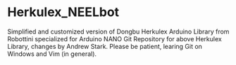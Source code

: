 # Herkulex_NEELbot
Simplified and customized version of Dongbu Herkulex Arduino Library from Robottini specialized for Arduino NANO
Git Repository for above Herkulex Library, changes by Andrew Stark. 
Please be patient, learing Git on Windows and Vim (in general).

